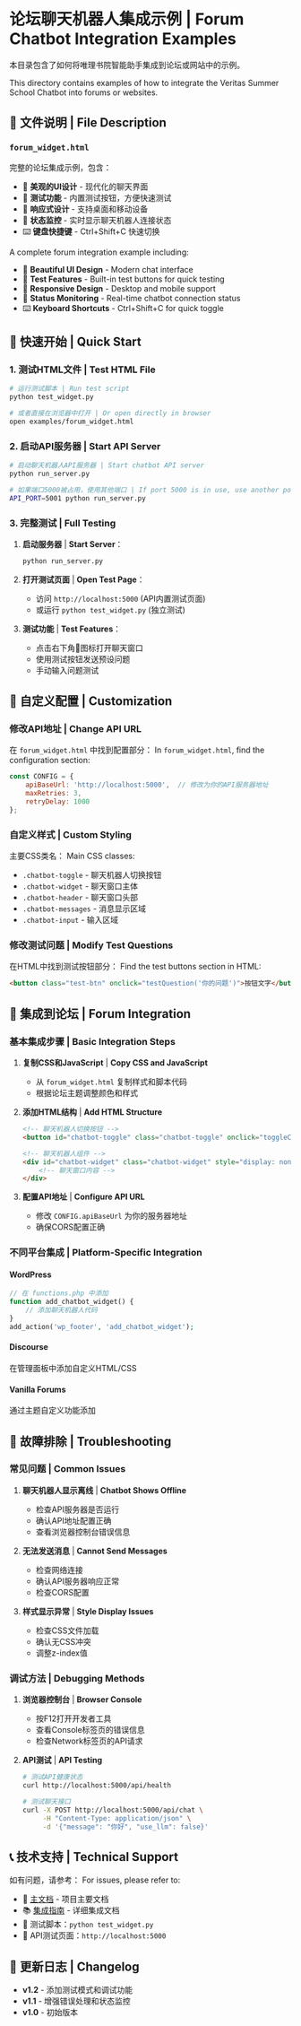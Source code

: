 # 论坛聊天机器人集成示例 | Forum Chatbot Integration Examples

本目录包含了如何将唯理书院智能助手集成到论坛或网站中的示例。

This directory contains examples of how to integrate the Veritas Summer School Chatbot into forums or websites.

## 📁 文件说明 | File Description

### `forum_widget.html`
完整的论坛集成示例，包含：
- 🎨 **美观的UI设计** - 现代化的聊天界面
- 🧪 **测试功能** - 内置测试按钮，方便快速测试
- 📱 **响应式设计** - 支持桌面和移动设备
- 🔄 **状态监控** - 实时显示聊天机器人连接状态
- ⌨️ **键盘快捷键** - Ctrl+Shift+C 快速切换

A complete forum integration example including:
- 🎨 **Beautiful UI Design** - Modern chat interface
- 🧪 **Test Features** - Built-in test buttons for quick testing
- 📱 **Responsive Design** - Desktop and mobile support
- 🔄 **Status Monitoring** - Real-time chatbot connection status
- ⌨️ **Keyboard Shortcuts** - Ctrl+Shift+C for quick toggle

## 🚀 快速开始 | Quick Start

### 1. 测试HTML文件 | Test HTML File

```bash
# 运行测试脚本 | Run test script
python test_widget.py

# 或者直接在浏览器中打开 | Or open directly in browser
open examples/forum_widget.html
```

### 2. 启动API服务器 | Start API Server

```bash
# 启动聊天机器人API服务器 | Start chatbot API server
python run_server.py

# 如果端口5000被占用，使用其他端口 | If port 5000 is in use, use another port
API_PORT=5001 python run_server.py
```

### 3. 完整测试 | Full Testing

1. **启动服务器** | **Start Server**：
   ```bash
   python run_server.py
   ```

2. **打开测试页面** | **Open Test Page**：
   - 访问 `http://localhost:5000` (API内置测试页面)
   - 或运行 `python test_widget.py` (独立测试)

3. **测试功能** | **Test Features**：
   - 点击右下角🤖图标打开聊天窗口
   - 使用测试按钮发送预设问题
   - 手动输入问题测试

## 🔧 自定义配置 | Customization

### 修改API地址 | Change API URL

在 `forum_widget.html` 中找到配置部分：
In `forum_widget.html`, find the configuration section:

```javascript
const CONFIG = {
    apiBaseUrl: 'http://localhost:5000',  // 修改为你的API服务器地址
    maxRetries: 3,
    retryDelay: 1000
};
```

### 自定义样式 | Custom Styling

主要CSS类名：
Main CSS classes:

- `.chatbot-toggle` - 聊天机器人切换按钮
- `.chatbot-widget` - 聊天窗口主体
- `.chatbot-header` - 聊天窗口头部
- `.chatbot-messages` - 消息显示区域
- `.chatbot-input` - 输入区域

### 修改测试问题 | Modify Test Questions

在HTML中找到测试按钮部分：
Find the test buttons section in HTML:

```html
<button class="test-btn" onclick="testQuestion('你的问题')">按钮文字</button>
```

## 📱 集成到论坛 | Forum Integration

### 基本集成步骤 | Basic Integration Steps

1. **复制CSS和JavaScript** | **Copy CSS and JavaScript**
   - 从 `forum_widget.html` 复制样式和脚本代码
   - 根据论坛主题调整颜色和样式

2. **添加HTML结构** | **Add HTML Structure**
   ```html
   <!-- 聊天机器人切换按钮 -->
   <button id="chatbot-toggle" class="chatbot-toggle" onclick="toggleChatbot()">🤖</button>
   
   <!-- 聊天机器人组件 -->
   <div id="chatbot-widget" class="chatbot-widget" style="display: none;">
       <!-- 聊天窗口内容 -->
   </div>
   ```

3. **配置API地址** | **Configure API URL**
   - 修改 `CONFIG.apiBaseUrl` 为你的服务器地址
   - 确保CORS配置正确

### 不同平台集成 | Platform-Specific Integration

#### WordPress
```php
// 在 functions.php 中添加
function add_chatbot_widget() {
    // 添加聊天机器人代码
}
add_action('wp_footer', 'add_chatbot_widget');
```

#### Discourse
在管理面板中添加自定义HTML/CSS

#### Vanilla Forums
通过主题自定义功能添加

## 🐛 故障排除 | Troubleshooting

### 常见问题 | Common Issues

1. **聊天机器人显示离线** | **Chatbot Shows Offline**
   - 检查API服务器是否运行
   - 确认API地址配置正确
   - 查看浏览器控制台错误信息

2. **无法发送消息** | **Cannot Send Messages**
   - 检查网络连接
   - 确认API服务器响应正常
   - 检查CORS配置

3. **样式显示异常** | **Style Display Issues**
   - 检查CSS文件加载
   - 确认无CSS冲突
   - 调整z-index值

### 调试方法 | Debugging Methods

1. **浏览器控制台** | **Browser Console**
   - 按F12打开开发者工具
   - 查看Console标签页的错误信息
   - 检查Network标签页的API请求

2. **API测试** | **API Testing**
   ```bash
   # 测试API健康状态
   curl http://localhost:5000/api/health
   
   # 测试聊天接口
   curl -X POST http://localhost:5000/api/chat \
        -H "Content-Type: application/json" \
        -d '{"message": "你好", "use_llm": false}'
   ```

## 📞 技术支持 | Technical Support

如有问题，请参考：
For issues, please refer to:

- 📖 [主文档](../README.md) - 项目主要文档
- 📚 [集成指南](../docs/forum_integration.md) - 详细集成文档
- 🧪 测试脚本：`python test_widget.py`
- 🔗 API测试页面：`http://localhost:5000`

## 📝 更新日志 | Changelog

- **v1.2** - 添加测试模式和调试功能
- **v1.1** - 增强错误处理和状态监控
- **v1.0** - 初始版本 